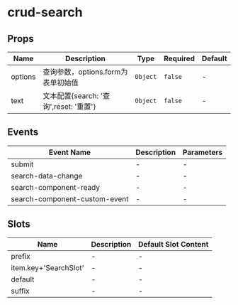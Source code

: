 # crud-search

## Props

<!-- @vuese:crud-search:props:start -->
|Name|Description|Type|Required|Default|
|---|---|---|---|---|
|options|查询参数，options.form为表单初始值|`Object`|`false`|-|
|text|文本配置{search: '查询',reset: '重置'}|`Object`|`false`|-|

<!-- @vuese:crud-search:props:end -->


## Events

<!-- @vuese:crud-search:events:start -->
|Event Name|Description|Parameters|
|---|---|---|
|submit|-|-|
|search-data-change|-|-|
|search-component-ready|-|-|
|search-component-custom-event|-|-|

<!-- @vuese:crud-search:events:end -->


## Slots

<!-- @vuese:crud-search:slots:start -->
|Name|Description|Default Slot Content|
|---|---|---|
|prefix|-|-|
|item.key+'SearchSlot'|-|-|
|default|-|-|
|suffix|-|-|

<!-- @vuese:crud-search:slots:end -->


